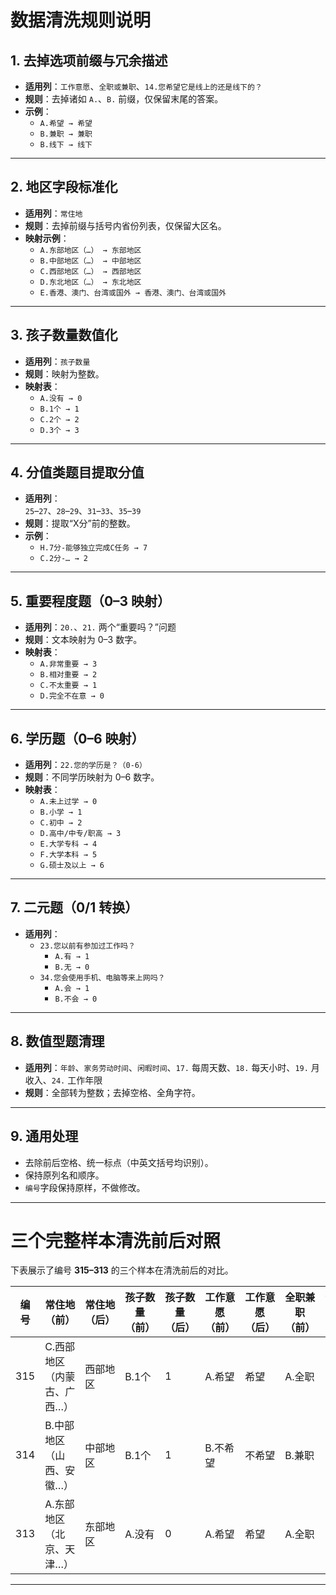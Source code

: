 # 数据清洗规则说明


## 1. 去掉选项前缀与冗余描述
- **适用列**：`工作意愿`、`全职或兼职`、`14.您希望它是线上的还是线下的？`
- **规则**：去掉诸如 `A.`、`B.` 前缀，仅保留末尾的答案。
- **示例**：
  - `A.希望 → 希望`
  - `B.兼职 → 兼职`
  - `B.线下 → 线下`

---

## 2. 地区字段标准化
- **适用列**：`常住地`
- **规则**：去掉前缀与括号内省份列表，仅保留大区名。
- **映射示例**：
  - `A.东部地区（…） → 东部地区`
  - `B.中部地区（…） → 中部地区`
  - `C.西部地区（…） → 西部地区`
  - `D.东北地区（…） → 东北地区`
  - `E.香港、澳门、台湾或国外 → 香港、澳门、台湾或国外`

---

## 3. 孩子数量数值化
- **适用列**：`孩子数量`
- **规则**：映射为整数。
- **映射表**：
  - `A.没有 → 0`
  - `B.1个 → 1`
  - `C.2个 → 2`
  - `D.3个 → 3`

---

## 4. 分值类题目提取分值
- **适用列**：  
  `25`–`27`、`28`–`29`、`31`–`33`、`35`–`39`
- **规则**：提取“X分”前的整数。
- **示例**：
  - `H.7分-能够独立完成C任务 → 7`
  - `C.2分-… → 2`

---

## 5. 重要程度题（0–3 映射）
- **适用列**：`20.`、`21.` 两个“重要吗？”问题
- **规则**：文本映射为 0–3 数字。
- **映射表**：
  - `A.非常重要 → 3`
  - `B.相对重要 → 2`
  - `C.不太重要 → 1`
  - `D.完全不在意 → 0`

---

## 6. 学历题（0–6 映射）
- **适用列**：`22.您的学历是？（0-6）`
- **规则**：不同学历映射为 0–6 数字。
- **映射表**：
  - `A.未上过学 → 0`
  - `B.小学 → 1`
  - `C.初中 → 2`
  - `D.高中/中专/职高 → 3`
  - `E.大学专科 → 4`
  - `F.大学本科 → 5`
  - `G.硕士及以上 → 6`

---

## 7. 二元题（0/1 转换）
- **适用列**：
  - `23.您以前有参加过工作吗？`
    - `A.有 → 1`
    - `B.无 → 0`
  - `34.您会使用手机、电脑等来上网吗？`
    - `A.会 → 1`
    - `B.不会 → 0`

---

## 8. 数值型题清理
- **适用列**：`年龄`、`家务劳动时间`、`闲暇时间`、`17.` 每周天数、`18.` 每天小时、`19.` 月收入、`24.` 工作年限
- **规则**：全部转为整数；去掉空格、全角字符。

---

## 9. 通用处理
- 去除前后空格、统一标点（中英文括号均识别）。  
- 保持原列名和顺序。    
- `编号`字段保持原样，不做修改。  

---

# 三个完整样本清洗前后对照

下表展示了编号 **315–313** 的三个样本在清洗前后的对比。

| 编号 | 常住地（前） | 常住地（后） | 孩子数量（前） | 孩子数量（后） | 工作意愿（前） | 工作意愿（后） | 全职兼职（前） | 全职兼职（后） | 线上/线下（前） | 线上/线下（后） | 社保重要性（前） | 社保重要性（后） | 学历（前） | 学历（后） | 工作经历（前） | 工作经历（后） | 25题（前） | 25题（后） | 28题（前） | 28题（后） | 32题（前） | 32题（后） | 34题（前） | 34题（后） | 35题（前） | 35题（后） |
|------|--------------|--------------|----------------|----------------|----------------|----------------|----------------|----------------|-----------------|-----------------|------------------|------------------|------------|------------|----------------|----------------|-------------|-------------|-------------|-------------|-------------|-------------|-------------|-------------|-------------|-------------|
| 315  | C.西部地区（内蒙古、广西…） | 西部地区 | B.1个 | 1 | A.希望 | 希望 | A.全职 | 全职 | B.线下 | 线下 | B.相对重要 | 2 | E.大学专科 | 4 | A.有 | 1 | H.7分-能够独立完成C任务 | 7 | A.0分-无法独立地完成A任务 | 0 | F.5分-能够独立完成B任务… | 5 | A.会 | 1 | D.3分-会综合… | 3 |
| 314  | B.中部地区（山西、安徽…） | 中部地区 | B.1个 | 1 | B.不希望 | 不希望 | B.兼职 | 兼职 | A.线上 | 线上 | D.完全不在意 | 0 | E.大学专科 | 4 | B.无 | 0 | H.7分-能够独立完成C任务 | 7 | A.0分-无法独立地完成A任务 | 0 | E.4分-能够独立完成B任务… | 4 | A.会 | 1 | C.2分-会看来源网站… | 2 |
| 313  | A.东部地区（北京、天津…） | 东部地区 | A.没有 | 0 | A.希望 | 希望 | A.全职 | 全职 | B.线下 | 线下 | B.相对重要 | 2 | F.大学本科 | 5 | B.无 | 0 | H.7分-能够独立完成C任务 | 7 | E.4分-能够独立完成B任务… | 4 | F.5分-能够独立完成B任务… | 5 | A.会 | 1 | E.4分-能熟练运用多种策略… | 4 |

---



